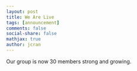 ```yaml
---
layout: post
title: We Are Live
tags: [announcement]
comments: false
social-share: false
mathjax: true
author: jcran
---
```


Our group is now 30 members strong and growing. 